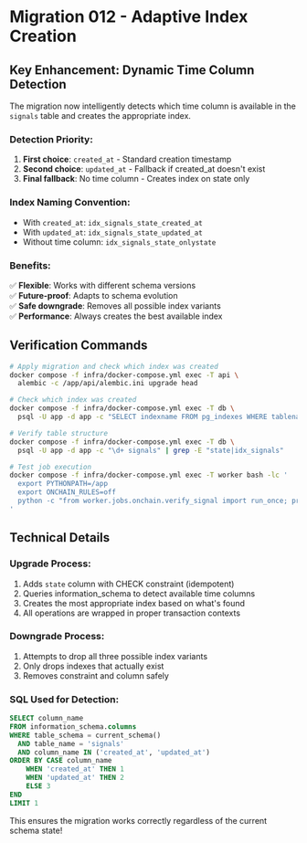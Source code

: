 # Migration 012 - Adaptive Index Creation

## Key Enhancement: Dynamic Time Column Detection

The migration now intelligently detects which time column is available in the `signals` table and creates the appropriate index.

### Detection Priority:
1. **First choice**: `created_at` - Standard creation timestamp
2. **Second choice**: `updated_at` - Fallback if created_at doesn't exist  
3. **Final fallback**: No time column - Creates index on state only

### Index Naming Convention:
- With `created_at`: `idx_signals_state_created_at`
- With `updated_at`: `idx_signals_state_updated_at`
- Without time column: `idx_signals_state_onlystate`

### Benefits:
✅ **Flexible**: Works with different schema versions  
✅ **Future-proof**: Adapts to schema evolution  
✅ **Safe downgrade**: Removes all possible index variants  
✅ **Performance**: Always creates the best available index  

## Verification Commands

```bash
# Apply migration and check which index was created
docker compose -f infra/docker-compose.yml exec -T api \
  alembic -c /app/api/alembic.ini upgrade head

# Check which index was created
docker compose -f infra/docker-compose.yml exec -T db \
  psql -U app -d app -c "SELECT indexname FROM pg_indexes WHERE tablename = 'signals' AND indexname LIKE 'idx_signals_state%'"

# Verify table structure
docker compose -f infra/docker-compose.yml exec -T db \
  psql -U app -d app -c "\d+ signals" | grep -E "state|idx_signals"

# Test job execution
docker compose -f infra/docker-compose.yml exec -T worker bash -lc '
  export PYTHONPATH=/app
  export ONCHAIN_RULES=off
  python -c "from worker.jobs.onchain.verify_signal import run_once; print(run_once())"
'
```

## Technical Details

### Upgrade Process:
1. Adds `state` column with CHECK constraint (idempotent)
2. Queries information_schema to detect available time columns
3. Creates the most appropriate index based on what's found
4. All operations are wrapped in proper transaction contexts

### Downgrade Process:
1. Attempts to drop all three possible index variants
2. Only drops indexes that actually exist
3. Removes constraint and column safely

### SQL Used for Detection:
```sql
SELECT column_name
FROM information_schema.columns
WHERE table_schema = current_schema()
  AND table_name = 'signals'
  AND column_name IN ('created_at', 'updated_at')
ORDER BY CASE column_name
    WHEN 'created_at' THEN 1
    WHEN 'updated_at' THEN 2
    ELSE 3
END
LIMIT 1
```

This ensures the migration works correctly regardless of the current schema state!
